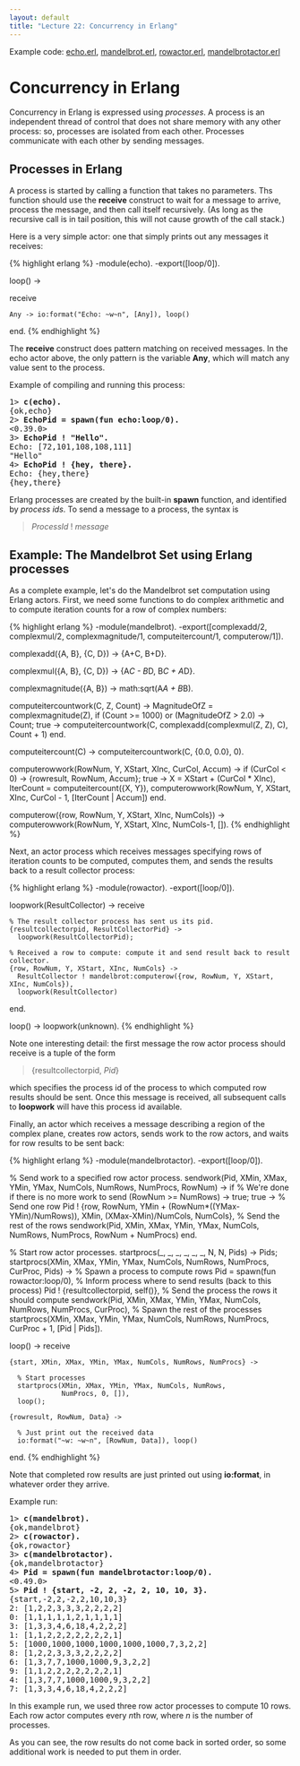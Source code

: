```yaml
---
layout: default
title: "Lecture 22: Concurrency in Erlang"
---
```


Example code: [echo.erl](echo.erl), [mandelbrot.erl](mandelbrot.erl), [rowactor.erl](rowactor.erl), [mandelbrotactor.erl](mandelbrotactor.erl)

Concurrency in Erlang
=====================

Concurrency in Erlang is expressed using *processes*. A process is an independent thread of control that does not share memory with any other process: so, processes are isolated from each other. Processes communicate with each other by sending messages.

Processes in Erlang
-------------------

A process is started by calling a function that takes no parameters. Ths function should use the **receive** construct to wait for a message to arrive, process the message, and then call itself recursively. (As long as the recursive call is in tail position, this will not cause growth of the call stack.)

Here is a very simple actor: one that simply prints out any messages it receives:

{% highlight erlang %}
-module(echo).
-export([loop/0]).

loop() ->

  receive

    Any -> io:format("Echo: ~w~n", [Any]), loop()

  end.
{% endhighlight %}

The **receive** construct does pattern matching on received messages. In the echo actor above, the only pattern is the variable **Any**, which will match any value sent to the process.

Example of compiling and running this process:

<pre>
1> <b>c(echo).</b>
{ok,echo}
2> <b>EchoPid = spawn(fun echo:loop/0).</b>
<0.39.0>
3> <b>EchoPid ! "Hello".</b>
Echo: [72,101,108,108,111]
"Hello"
4> <b>EchoPid ! {hey, there}.</b>
Echo: {hey,there}
{hey,there}
</pre>

Erlang processes are created by the built-in **spawn** function, and identified by *process ids*. To send a message to a process, the syntax is

> *ProcessId* ! *message*

Example: The Mandelbrot Set using Erlang processes
--------------------------------------------------

As a complete example, let's do the Mandelbrot set computation using Erlang actors. First, we need some functions to do complex arithmetic and to compute iteration counts for a row of complex numbers:

{% highlight erlang %}
-module(mandelbrot).
-export([complexadd/2, complexmul/2, complexmagnitude/1,
         computeitercount/1, computerow/1]).

complexadd({A, B}, {C, D}) -> {A+C, B+D}.

complexmul({A, B}, {C, D}) -> {A*C - B*D, B*C + A*D}.

complexmagnitude({A, B}) -> math:sqrt(A*A + B*B).

computeitercountwork(C, Z, Count) ->
  MagnitudeOfZ = complexmagnitude(Z),
  if
  (Count >= 1000) or (MagnitudeOfZ > 2.0) -> Count;
  true -> computeitercountwork(C, complexadd(complexmul(Z, Z), C), Count + 1)
  end.

computeitercount(C) -> computeitercountwork(C, {0.0, 0.0}, 0).

computerowwork(RowNum, Y, XStart, XInc, CurCol, Accum) ->
  if
  (CurCol < 0) -> {rowresult, RowNum, Accum};
  true ->
    X = XStart + (CurCol * XInc),
    IterCount = computeitercount({X, Y}),
    computerowwork(RowNum, Y, XStart, XInc, CurCol - 1, [IterCount | Accum])
  end.

computerow({row, RowNum, Y, XStart, XInc, NumCols}) ->
  computerowwork(RowNum, Y, XStart, XInc, NumCols-1, []).
{% endhighlight %}

Next, an actor process which receives messages specifying rows of iteration counts to be computed, computes them, and sends the results back to a result collector process:

{% highlight erlang %}
-module(rowactor).
-export([loop/0]).

loopwork(ResultCollector) ->
  receive

    % The result collector process has sent us its pid.
    {resultcollectorpid, ResultCollectorPid} ->
      loopwork(ResultCollectorPid);

    % Received a row to compute: compute it and send result back to result collector.
    {row, RowNum, Y, XStart, XInc, NumCols} ->
      ResultCollector ! mandelbrot:computerow({row, RowNum, Y, XStart, XInc, NumCols}),
      loopwork(ResultCollector)

  end.

loop() -> loopwork(unknown).
{% endhighlight %}

Note one interesting detail: the first message the row actor process should receive is a tuple of the form

> {resultcollectorpid, *Pid*}

which specifies the process id of the process to which computed row results should be sent. Once this message is received, all subsequent calls to **loopwork** will have this process id available.

Finally, an actor which receives a message describing a region of the complex plane, creates row actors, sends work to the row actors, and waits for row results to be sent back:

{% highlight erlang %}
-module(mandelbrotactor).
-export([loop/0]).

% Send work to a specified row actor process.
sendwork(Pid, XMin, XMax, YMin, YMax, NumCols, NumRows, NumProcs, RowNum) ->
  if
  % We're done if there is no more work to send
  (RowNum >= NumRows) -> true;
  true ->
     % Send one row
     Pid ! {row, RowNum, YMin + (RowNum*((YMax-YMin)/NumRows)),
                 XMin, (XMax-XMin)/NumCols,
                 NumCols},
     % Send the rest of the rows
     sendwork(Pid, XMin, XMax, YMin, YMax, NumCols, NumRows,
              NumProcs, RowNum + NumProcs)
  end.

% Start row actor processes.
startprocs(_, _, _, _, _, _, N, N, Pids) -> Pids;
startprocs(XMin, XMax, YMin, YMax, NumCols, NumRows, NumProcs, CurProc, Pids) ->
  % Spawn a process to compute rows
  Pid = spawn(fun rowactor:loop/0),
  % Inform process where to send results (back to this process) 
  Pid ! {resultcollectorpid, self()},
  % Send the process the rows it should compute
  sendwork(Pid, XMin, XMax, YMin, YMax, NumCols, NumRows, NumProcs, CurProc),
  % Spawn the rest of the processes
  startprocs(XMin, XMax, YMin, YMax, NumCols, NumRows, NumProcs, CurProc + 1,
             [Pid | Pids]).

loop() ->
  receive

    {start, XMin, XMax, YMin, YMax, NumCols, NumRows, NumProcs} ->

      % Start processes
      startprocs(XMin, XMax, YMin, YMax, NumCols, NumRows,
                 NumProcs, 0, []),
      loop();

    {rowresult, RowNum, Data} ->

      % Just print out the received data
      io:format("~w: ~w~n", [RowNum, Data]), loop()

  end.
{% endhighlight %}

Note that completed row results are just printed out using **io:format**, in whatever order they arrive.

Example run:

<pre>
1> <b>c(mandelbrot).</b>
{ok,mandelbrot}
2> <b>c(rowactor).</b>
{ok,rowactor}
3> <b>c(mandelbrotactor).</b>
{ok,mandelbrotactor}
4> <b>Pid = spawn(fun mandelbrotactor:loop/0).</b>
<0.49.0>
5> <b>Pid ! {start, -2, 2, -2, 2, 10, 10, 3}.</b>
{start,-2,2,-2,2,10,10,3}
2: [1,2,2,3,3,3,2,2,2,2]
0: [1,1,1,1,1,2,1,1,1,1]
3: [1,3,3,4,6,18,4,2,2,2]
1: [1,1,2,2,2,2,2,2,2,1]
5: [1000,1000,1000,1000,1000,1000,7,3,2,2]
8: [1,2,2,3,3,3,2,2,2,2]
6: [1,3,7,7,1000,1000,9,3,2,2]
9: [1,1,2,2,2,2,2,2,2,1]
4: [1,3,7,7,1000,1000,9,3,2,2]
7: [1,3,3,4,6,18,4,2,2,2]
</pre>

In this example run, we used three row actor processes to compute 10 rows. Each row actor computes every *n*th row, where *n* is the number of processes.

As you can see, the row results do not come back in sorted order, so some additional work is needed to put them in order.
